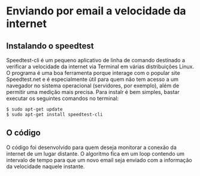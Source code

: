 # Enviando por email a velocidade da internet

## Instalando o speedtest
Speedtest-cli é um pequeno aplicativo de linha de comando destinado a verificar a velocidade da internet via Terminal em várias distribuições Linux.
O programa é uma boa ferramenta porque interage com o popular site Speedtest.net e é especialmente útil para quem não tem acesso a um navegador no sistema operacional (servidores, por exemplo), além de permitir uma medição mais precisa.
Para instalr é bem simples, bastar executar os seguintes comandos no terminal:
```
$ sudo apt-get update
$ sudo apt-get install speedtest-cli
```

## O código
O código foi desenvolvido para quem deseja monitorar a conexão da internet de um lugar distante. O algoritmo fica em um loop contendo um intervalo de tempo para que um novo email seja enviado com a informação da velocidade naquele instante. 